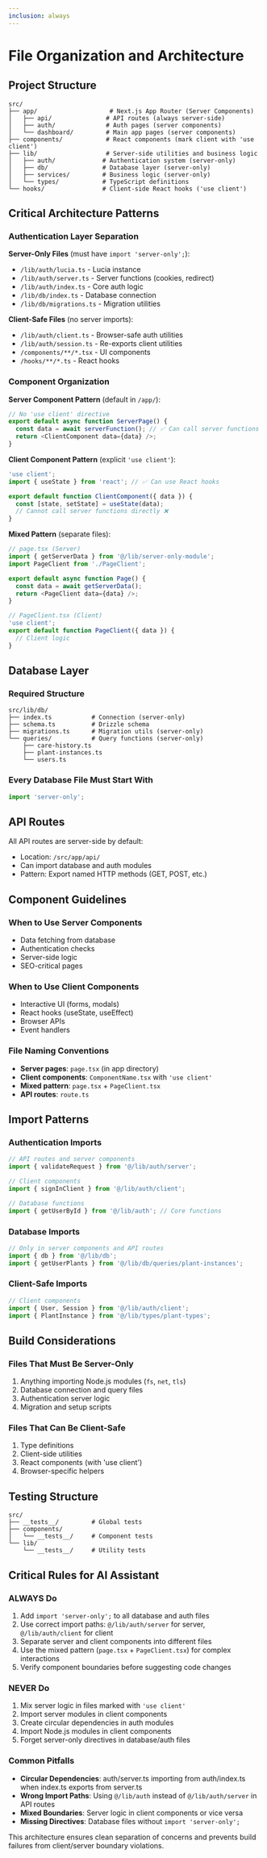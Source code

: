 ```yaml
---
inclusion: always
---
```


# File Organization and Architecture

## Project Structure

```text
src/
├── app/                    # Next.js App Router (Server Components)
│   ├── api/               # API routes (always server-side)
│   ├── auth/              # Auth pages (server components)
│   └── dashboard/         # Main app pages (server components)
├── components/            # React components (mark client with 'use client')
├── lib/                   # Server-side utilities and business logic
│   ├── auth/             # Authentication system (server-only)
│   ├── db/               # Database layer (server-only)
│   ├── services/         # Business logic (server-only)
│   └── types/            # TypeScript definitions
└── hooks/                # Client-side React hooks ('use client')
```

## Critical Architecture Patterns

### Authentication Layer Separation

**Server-Only Files** (must have `import 'server-only';`):

- `/lib/auth/lucia.ts` - Lucia instance
- `/lib/auth/server.ts` - Server functions (cookies, redirect)
- `/lib/auth/index.ts` - Core auth logic
- `/lib/db/index.ts` - Database connection
- `/lib/db/migrations.ts` - Migration utilities

**Client-Safe Files** (no server imports):

- `/lib/auth/client.ts` - Browser-safe auth utilities
- `/lib/auth/session.ts` - Re-exports client utilities
- `/components/**/*.tsx` - UI components
- `/hooks/**/*.ts` - React hooks

### Component Organization

**Server Component Pattern** (default in `/app/`):

```typescript
// No 'use client' directive
export default async function ServerPage() {
  const data = await serverFunction(); // ✅ Can call server functions
  return <ClientComponent data={data} />;
}
```

**Client Component Pattern** (explicit `'use client'`):

```typescript
'use client';
import { useState } from 'react'; // ✅ Can use React hooks

export default function ClientComponent({ data }) {
  const [state, setState] = useState(data);
  // Cannot call server functions directly ❌
}
```

**Mixed Pattern** (separate files):

```typescript
// page.tsx (Server)
import { getServerData } from '@/lib/server-only-module';
import PageClient from './PageClient';

export default async function Page() {
  const data = await getServerData();
  return <PageClient data={data} />;
}

// PageClient.tsx (Client) 
'use client';
export default function PageClient({ data }) {
  // Client logic
}
```

## Database Layer

### Required Structure

```text
src/lib/db/
├── index.ts           # Connection (server-only)
├── schema.ts          # Drizzle schema  
├── migrations.ts      # Migration utils (server-only)
└── queries/           # Query functions (server-only)
    ├── care-history.ts
    ├── plant-instances.ts
    └── users.ts
```

### Every Database File Must Start With

```typescript
import 'server-only';
```

## API Routes

All API routes are server-side by default:

- Location: `/src/app/api/`
- Can import database and auth modules
- Pattern: Export named HTTP methods (GET, POST, etc.)

## Component Guidelines

### When to Use Server Components

- Data fetching from database
- Authentication checks
- Server-side logic
- SEO-critical pages

### When to Use Client Components

- Interactive UI (forms, modals)
- React hooks (useState, useEffect)
- Browser APIs
- Event handlers

### File Naming Conventions

- **Server pages**: `page.tsx` (in app directory)
- **Client components**: `ComponentName.tsx` with `'use client'`
- **Mixed pattern**: `page.tsx` + `PageClient.tsx`
- **API routes**: `route.ts`

## Import Patterns

### Authentication Imports

```typescript
// API routes and server components
import { validateRequest } from '@/lib/auth/server';

// Client components  
import { signInClient } from '@/lib/auth/client';

// Database functions
import { getUserById } from '@/lib/auth'; // Core functions
```

### Database Imports

```typescript
// Only in server components and API routes
import { db } from '@/lib/db';
import { getUserPlants } from '@/lib/db/queries/plant-instances';
```

### Client-Safe Imports

```typescript
// Client components
import { User, Session } from '@/lib/auth/client';
import { PlantInstance } from '@/lib/types/plant-types';
```

## Build Considerations

### Files That Must Be Server-Only

1. Anything importing Node.js modules (`fs`, `net`, `tls`)
2. Database connection and query files  
3. Authentication server logic
4. Migration and setup scripts

### Files That Can Be Client-Safe

1. Type definitions
2. Client-side utilities  
3. React components (with 'use client')
4. Browser-specific helpers

## Testing Structure

```text
src/
├── __tests__/         # Global tests
├── components/
│   └── __tests__/     # Component tests  
└── lib/
    └── __tests__/     # Utility tests
```

## Critical Rules for AI Assistant

### ALWAYS Do

1. Add `import 'server-only';` to all database and auth files
2. Use correct import paths: `@/lib/auth/server` for server, `@/lib/auth/client` for client
3. Separate server and client components into different files
4. Use the mixed pattern (`page.tsx` + `PageClient.tsx`) for complex interactions
5. Verify component boundaries before suggesting code changes

### NEVER Do

1. Mix server logic in files marked with `'use client'`
2. Import server modules in client components
3. Create circular dependencies in auth modules
4. Import Node.js modules in client components
5. Forget server-only directives in database/auth files

### Common Pitfalls

- **Circular Dependencies**: auth/server.ts importing from auth/index.ts when index.ts exports from server.ts
- **Wrong Import Paths**: Using `@/lib/auth` instead of `@/lib/auth/server` in API routes
- **Mixed Boundaries**: Server logic in client components or vice versa
- **Missing Directives**: Database files without `import 'server-only';`

This architecture ensures clean separation of concerns and prevents build failures from client/server boundary violations.
